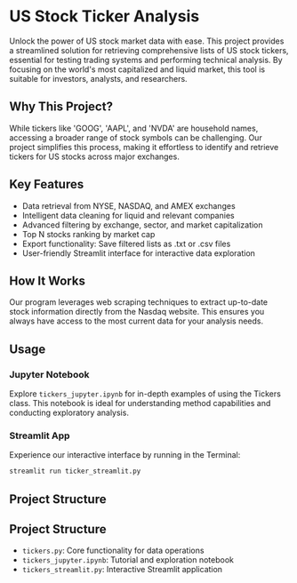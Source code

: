 # US Stock Ticker Analysis

Unlock the power of US stock market data with ease. This project provides a streamlined solution for retrieving comprehensive lists of US stock tickers, essential for testing trading systems and performing technical analysis. By focusing on the world's most capitalized and liquid market, this tool is suitable for investors, analysts, and researchers.

## Why This Project?
While tickers like 'GOOG', 'AAPL', and 'NVDA' are household names, accessing a broader range of stock symbols can be challenging. Our project simplifies this process, making it effortless to identify and retrieve tickers for US stocks across major exchanges.

## Key Features
- Data retrieval from NYSE, NASDAQ, and AMEX exchanges
- Intelligent data cleaning for liquid and relevant companies
- Advanced filtering by exchange, sector, and market capitalization
- Top N stocks ranking by market cap
- Export functionality: Save filtered lists as .txt or .csv files
- User-friendly Streamlit interface for interactive data exploration

## How It Works
Our program leverages web scraping techniques to extract up-to-date stock information directly from the Nasdaq website. This ensures you always have access to the most current data for your analysis needs.

## Usage

### Jupyter Notebook
Explore `tickers_jupyter.ipynb` for in-depth examples of using the Tickers class. This notebook is ideal for understanding method capabilities and conducting exploratory analysis.

### Streamlit App
Experience our interactive interface by running in the Terminal:
```sh
streamlit run ticker_streamlit.py
```

## Project Structure

## Project Structure
- `tickers.py`: Core functionality for data operations
- `tickers_jupyter.ipynb`: Tutorial and exploration notebook
- `tickers_streamlit.py`: Interactive Streamlit application

